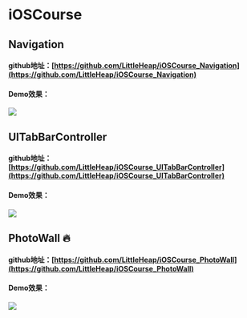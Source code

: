 # iOSCourse

## Navigation
#### github地址：[https://github.com/LittleHeap/iOSCourse_Navigation](https://github.com/LittleHeap/iOSCourse_Navigation)
#### Demo效果：
![](https://github.com/LittleHeap/iOSCourse_Navigation/blob/master/NavigationUITests/show.gif)
<br>
## UITabBarController
#### github地址：[https://github.com/LittleHeap/iOSCourse_UITabBarController](https://github.com/LittleHeap/iOSCourse_UITabBarController)
#### Demo效果：
![](https://github.com/LittleHeap/iOSCourse_UITabBarController/blob/master/UITabBarControllerUITests/demo.gif)
<br>
## PhotoWall :fire:
#### github地址：[https://github.com/LittleHeap/iOSCourse_PhotoWall](https://github.com/LittleHeap/iOSCourse_PhotoWall)
#### Demo效果：
![](https://github.com/LittleHeap/iOSCourse_PhotoWall/blob/master/PhotoWallUITests/demo.gif)
